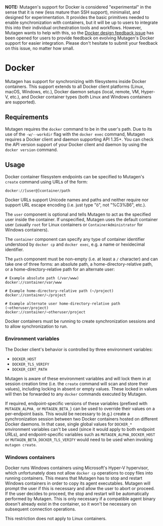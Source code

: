 **NOTE:** Mutagen's support for Docker is considered "experimental" in the sense
that it is new (less mature than SSH support), minimalist, and designed for
experimentation. It provides the basic primitives needed to enable
synchronization with containers, but it will be up to users to integrate this
into their individual orchestration tools and workflows. However, Mutagen wants
to help with this, so the
[Docker design feedback issue](https://github.com/havoc-io/mutagen/issues/41)
has been opened for users to provide feedback on evolving Mutagen's Docker
support for easier integration. Please don't hesitate to submit your feedback on
this issue, no matter how small.


# Docker

Mutagen has support for synchronizing with filesystems inside Docker containers.
This support extends to all Docker client platforms (Linux, macOS, Windows,
etc.), Docker daemon setups (local, remote, VM, Hyper-V, etc.), and Docker
container types (both Linux and Windows containers are supported).


## Requirements

Mutagen requires the `docker` command to be in the user's path. Due to its use
of the `-w/--workdir` flag with the `docker exec` command, Mutagen requires a
Docker client and daemon supporting API 1.35+. You can check the API version
support of your Docker client and daemon by using the `docker version` command.


## Usage

Docker container filesystem endpoints can be specified to Mutagen's `create`
command using URLs of the form:

    docker://[user@]container/path

Docker URLs support Unicode names and paths and neither require nor support
URL escape encoding (i.e. just type "ö", not "%C3%B6", etc.).

The `user` component is optional and tells Mutagen to act as the specified user
inside the container. If unspecified, Mutagen uses the default container user
(usually `root` for Linux containers or `ContainerAdministrator` for Windows
containers).

The `container` component can specify any type of container identifier
understood by `docker cp` and `docker exec`, e.g. a name or hexidecimal
identifier.

The `path` component must be non-empty (i.e. at least a `/` character) and can
take one of three forms: an absolute path, a home-directory-relative path, or a
home-directory-relative path for an alternate user:

    # Example absolute path (/var/www)
    docker://container/var/www

    # Example home-directory-relative path (~/project)
    docker://container/~/project

    # Example alternate user home-directory-relative path (~otheruser/project)
    docker://container/~otheruser/project

Docker containers must be running to create synchronization sessions and to
allow synchronization to run.


### Environment variables

The Docker client's behavior is controlled by three environment variables:

- `DOCKER_HOST`
- `DOCKER_TLS_VERIFY`
- `DOCKER_CERT_PATH`

Mutagen is aware of these environment variables and will lock them in at session
creation time (i.e. the `create` command will scan and store their values),
including locking in absent or empty values. These locked in values will then be
forwarded to any `docker` commands executed by Mutagen.

If required, endpoint-specific versions of these variables (prefixed with
`MUTAGEN_ALPHA_` or `MUTAGEN_BETA_`) can be used to override their values on a
per-endpoint basis. This would be necessary to (e.g.) create a synchronization
session between two Docker containers hosted on different Docker daemons. In
that case, single global values for `DOCKER_*` environment variables can't be
used (since it would apply to both endpoint URLs), and endpoint-specific
variables such as `MUTAGEN_ALPHA_DOCKER_HOST` or
`MUTAGEN_BETA_DOCKER_TLS_VERIFY` would need to be used when invoking
`mutagen create`.


### Windows containers

Docker runs Windows containers using Microsoft's Hyper-V hypervisor, which
unfortunately does not allow `docker cp` operations to copy files into running
containers. This means that Mutagen has to stop and restart Windows containers
in order to copy its agent executables. Mutagen will prompt the user if this is
necessary and allow the user to abort or proceed. If the user decides to
proceed, the stop and restart will be automatically performed by Mutagen. This
is only necessary if a compatible agent binary doesn't already exist in the
container, so it won't be necessary on subsequent connection operations.

This restriction does not apply to Linux containers.
